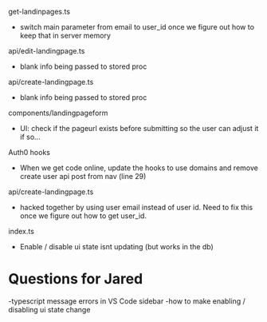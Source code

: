 get-landinpages.ts
- switch main parameter from email to user_id once we figure out how to keep that in server memory

api/edit-landingpage.ts
- blank info being passed to stored proc

api/create-landingpage.ts
- blank info being passed to stored proc

components/landingpageform
- UI: check if the pageurl exists before submitting so the user can adjust it if so...

Auth0 hooks
- When we get code online, update the hooks to use domains and remove create user api post from nav (line 29)

api/create-landingpage.ts
- hacked together by using user email instead of user id. Need to fix this once we figure out how to get user_id.

index.ts
- Enable / disable ui state isnt updating (but works in the db)

Questions for Jared
===================
-typescript message errors in VS Code sidebar 
-how to make enabling / disabling ui state change